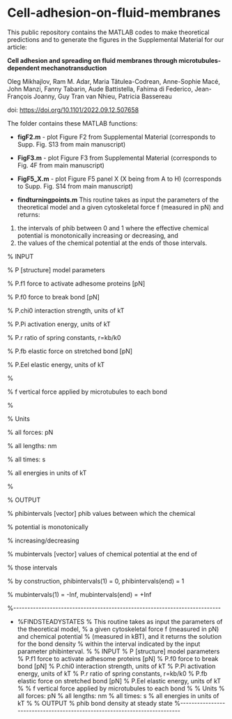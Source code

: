 # Cell-adhesion-on-fluid-membranes
This public repository contains the MATLAB codes to make theoretical predictions and to generate the figures in the Supplemental Material for our article:

**Cell adhesion and spreading on fluid membranes through microtubules-dependent mechanotransduction**

Oleg Mikhajlov, Ram M. Adar, Maria Tătulea-Codrean, Anne-Sophie Macé, John Manzi, Fanny Tabarin, Aude Battistella, Fahima di Federico, Jean-François Joanny, Guy Tran van Nhieu, Patricia Bassereau

doi: https://doi.org/10.1101/2022.09.12.507658

The folder contains these MATLAB functions:

* **figF2.m** - plot Figure F2 from Supplemental Material (corresponds to Supp. Fig. S13 from main manuscript)
* **FigF3.m** - plot Figure F3 from Supplemental Material (corresponds to Fig. 4F from main manuscript)
* **FigF5_X.m** - plot Figure F5 panel X (X being from A to H) (corresponds to Supp. Fig. S14 from main manuscript)


* **findturningpoints.m**
This routine takes as input the parameters of the theoretical model and a given cytoskeletal force f (measured in pN) and returns: 

1) the intervals of phib between 0 and 1 where the effective chemical potential is monotonically increasing or decreasing, and
2) the values of the chemical potential at the ends of those intervals.


% INPUT

% P [structure] model parameters

%   P.f1        force to activate adhesome proteins [pN]

%   P.f0        force to break bond [pN]

%   P.chi0      interaction strength, units of kT

%   P.Pi        activation energy, units of kT

%   P.r         ratio of spring constants, r=kb/k0

%   P.fb        elastic force on stretched bond  [pN]

%   P.Eel       elastic energy, units of kT

%

%   f           vertical force applied by microtubules to each bond

%

% Units

% all forces:   pN

% all lengths:  nm

% all times:    s

% all energies in units of kT

%

% OUTPUT

% phibintervals [vector]    phib values between which the chemical

%                           potential is monotonically

%                           increasing/decreasing

% mubintervals [vector]   values of chemical potential at the end of

%                           those intervals

% by construction, phibintervals(1)  = 0,    phibintervals(end)  = 1

%                  mubintervals(1) = -Inf, mubintervals(end) = +Inf

%--------------------------------------------------------------------------


* %FINDSTEADYSTATES
% This routine takes as input the parameters of the theoretical model,
% a given cytoskeletal force f (measured in pN) and chemical potential 
% (measured in kBT), and it returns the solution for the bond density
% within the interval indicated by the input parameter phibinterval.
%
% INPUT
% P [structure] model parameters
%   P.f1        force to activate adhesome proteins [pN]
%   P.f0        force to break bond [pN]
%   P.chi0      interaction strength, units of kT
%   P.Pi        activation energy, units of kT
%   P.r         ratio of spring constants, r=kb/k0
%   P.fb        elastic force on stretched bond  [pN]
%   P.Eel       elastic energy, units of kT
%
%   f           vertical force applied by microtubules to each bond
%
% Units
% all forces:   pN
% all lengths:  nm
% all times:    s
% all energies in units of kT
%
% OUTPUT
%   phib        bond density at steady state
%--------------------------------------------------------------------------
